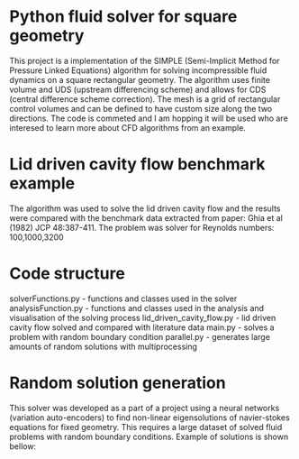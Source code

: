 # Python fluid solver for square geometry
This project is a implementation of the SIMPLE (Semi-Implicit Method for Pressure Linked Equations) algorithm for solving incompressible fluid dynamics on a square rectangular geometry. The algorithm uses finite volume and UDS (upstream differencing scheme) and allows for CDS (central difference scheme correction). The mesh is a grid of rectangular control volumes and can be defined to have custom size along the two directions. The code is commeted and I am hopping it will be used who are interesed to learn more about CFD algorithms from an example.
# Lid driven cavity flow benchmark example
The algorithm was used to solve the lid driven cavity flow and the results were compared with the benchmark data extracted from paper: Ghia et al (1982) JCP 48:387-411. The problem was solver for Reynolds numbers: 100,1000,3200
# Code structure
solverFunctions.py - functions and classes used in the solver
analysisFunction.py - functions and classes used in the analysis and visualisation of the solving process
lid_driven_cavity_flow.py - lid driven cavity flow solved and compared with literature data
main.py - solves a problem with random boundary condition
parallel.py - generates large amounts of random solutions with multiprocessing
# Random solution generation
This solver was developed as a part of a project using a neural networks (variation auto-encoders) to find non-linear eigensolutions of navier-stokes equations for fixed geometry. This requires a large dataset of solved fluid problems with random boundary conditions. Example of solutions is shown bellow:
